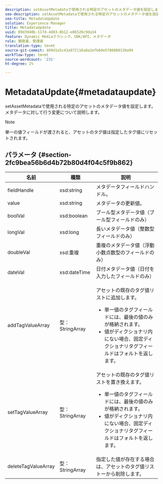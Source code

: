 ```yaml
---
description: setAssetMetadataで使用される特定のアセットのメタデータ値を設定します。 メタデータに対して行う変更について説明します。
seo-description: setAssetMetadataで使用される特定のアセットのメタデータ値を設定します。 メタデータに対して行う変更について説明します。
seo-title: MetadataUpdate
solution: Experience Manager
title: MetadataUpdate
uuid: 09d3940b-117d-4d83-8b12-e86520c9da34
feature: Dynamic Mediaクラシック，SDK/API，メタデータ
role: 開発者，管理者
translation-type: tm+mt
source-git-commit: 469d1a5c43a972116a8a2efb0de5708800130a99
workflow-type: tm+mt
source-wordcount: '231'
ht-degree: 1%

---
```



# MetadataUpdate{#metadataupdate}

setAssetMetadataで使用される特定のアセットのメタデータ値を設定します。 メタデータに対して行う変更について説明します。

>[!NOTE]
>
>単一の値フィールドが渡されると、アセットのタグ値は指定したタグ値にリセットされます。

## パラメータ {#section-2fc9bea56b6d4b72b80d4f04c5f9b862}

<table id="table_04100BB8ABD84EF68B0A7CE3AD946414"> 
 <thead> 
  <tr> 
   <th colname="col1" class="entry"> 名前 </th> 
   <th colname="col2" class="entry"> 種類 </th> 
   <th colname="col3" class="entry"> 説明 </th> 
  </tr> 
 </thead>
 <tbody> 
  <tr> 
   <td colname="col1"> <span class="codeph"> <span class="varname"> fieldHandle</span> </span> </td> 
   <td colname="col2"> <span class="codeph"> xsd:string</span> </td> 
   <td colname="col3"> メタデータフィールドハンドル。 </td> 
  </tr> 
  <tr> 
   <td colname="col1"> <span class="codeph"> <span class="varname"> value</span> </span> </td> 
   <td colname="col2"> <span class="codeph"> xsd:string</span> </td> 
   <td colname="col3"> メタデータの更新値。 </td> 
  </tr> 
  <tr> 
   <td colname="col1"> <span class="codeph"> <span class="varname"> boolVal</span> </span> </td> 
   <td colname="col2"> <span class="codeph"> xsd:boolean</span> </td> 
   <td colname="col3"> ブール型メタデータ値（ブール型フィールドのみ） </td> 
  </tr> 
  <tr> 
   <td colname="col1"> <span class="codeph"> <span class="varname"> longVal</span> </span> </td> 
   <td colname="col2"> <span class="codeph"> xsd:long</span> </td> 
   <td colname="col3"> 長いメタデータ値（整数型フィールドのみ） </td> 
  </tr> 
  <tr> 
   <td colname="col1"> <span class="codeph"> <span class="varname"> doubleVal</span> </span> </td> 
   <td colname="col2"> <span class="codeph"> xsd:重複</span> </td> 
   <td colname="col3"> 重複のメタデータ値（浮動小数点数型のフィールドのみ） </td> 
  </tr> 
  <tr> 
   <td colname="col1"> <span class="codeph"> <span class="varname"> dateVal</span> </span> </td> 
   <td colname="col2"> <span class="codeph"> xsd:dateTime</span> </td> 
   <td colname="col3"> 日付メタデータ値（日付を入力したフィールドのみ） </td> 
  </tr> 
  <tr> 
   <td colname="col1"> <span class="codeph"> <span class="varname"> addTagValueArray</span> </span> </td> 
   <td colname="col2"> <span class="codeph"> 型：StringArray</span> </td> 
   <td colname="col3"> <p>アセットの既存のタグ値リストに追加します。 
     <ul id="ul_08DE6C490B614560A6118E7AC59720E3"> 
      <li id="li_358A3BDC0EC94CCF8178CD789F09F804">単一値のタグフィールドには、最後の値のみが格納されます。 </li> 
      <li id="li_3F47D3A3C63A4752BF9A45F7B00A6E70">値がディクショナリ内にない場合、固定ディクショナリタグフィールドはフォルトを返します。 </li> 
     </ul> </p> </td> 
  </tr> 
  <tr> 
   <td colname="col1"> <span class="codeph"> <span class="varname"> setTagValueArray</span> </span> </td> 
   <td colname="col2"> <span class="codeph"> 型：StringArray</span> </td> 
   <td colname="col3">アセットの既存のタグ値リストを置き換えます。 
    <ul id="ul_941C915C69E84CF2AC5938378837EB92"> 
     <li id="li_6E85019335034B2EB1302696AE690ED5">単一値のタグフィールドには、最後の値のみが格納されます。 </li> 
     <li id="li_0DC56717EBB642D29FB7A3D043CEDED1">値がディクショナリ内にない場合、固定ディクショナリタグフィールドはフォルトを返します。 </li> 
    </ul> </td> 
  </tr> 
  <tr> 
   <td colname="col1"> <span class="codeph"> <span class="varname"> deleteTagValueArray</span> </span> </td> 
   <td colname="col2"> <span class="codeph"> 型：StringArray</span> </td> 
   <td colname="col3"> 指定した値が存在する場合は、アセットのタグ値リストーから削除します。 </td> 
  </tr> 
 </tbody> 
</table>

